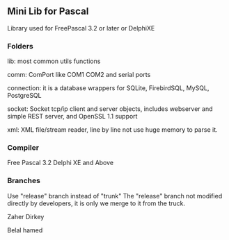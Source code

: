 ## Mini Lib for Pascal ##

Library used for FreePascal 3.2 or later or DelphiXE

### Folders ###

lib: most common utils functions

comm: ComPort like COM1 COM2 and serial ports

connection: it is a database wrappers for SQLite, FirebirdSQL, MySQL, PostgreSQL

socket: Socket tcp/ip client and server objects, includes webserver and simple REST server, and OpenSSL 1.1 support

xml: XML file/stream reader, line by line not use huge memory to parse it.

### Compiler ###

Free Pascal 3.2
Delphi XE and Above

### Branches ###

Use "release" branch instead of "trunk"
The "release" branch not modified directly by developers, it is only we merge to it from the truck.

Zaher Dirkey <zaherdirkey at gmail dot com>

Belal hamed <belalhamed at gmail dot com>
